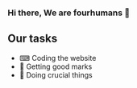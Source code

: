 ### Hi there, We are fourhumans 👋

## Our tasks

- ⌨ Coding the website
- 📝 Getting good marks
- 🎡 Doing crucial things